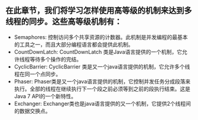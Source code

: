 ## 在此章节，我们将学习怎样使用高等级的机制来达到多线程的同步。这些高等级机制有：

- Semaphores: 控制访问多个共享资源的计数器。此机制是并发编程的最基本的工具之一，而且大部分编程语言都会提供此机制。
- CountDownLatch: CountDownLatch 类是Java语言提供的一个机制，它允许线程等待多个操作的完结。
- CyclicBarrier: CyclicBarrier 类是又一个java语言提供的机制，它允许多个线程在同一个点同步。
- Phaser: Phaser类是又一个java语言提供的机制，它控制并发任务分成段落来执行。全部的线程在继续执行下一个段之前必须等到之前的段执行结束。这是Java 7 API的一个新特性。
- Exchanger: Exchanger类也是java语言提供的又一个机制，它提供2个线程间的数据交换点。